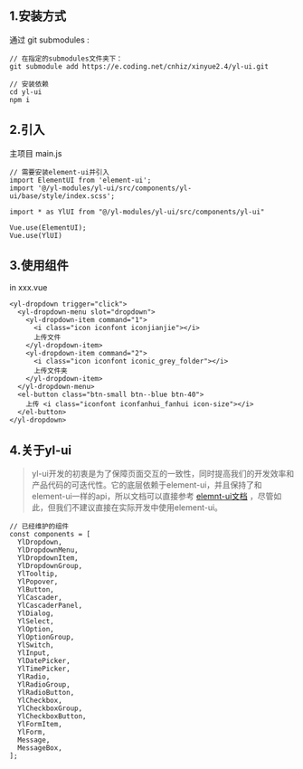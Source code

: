 
## 1.安装方式
通过 git submodules :
```
// 在指定的submodules文件夹下：
git submodule add https://e.coding.net/cnhiz/xinyue2.4/yl-ui.git

// 安装依赖
cd yl-ui
npm i
```

## 2.引入
主项目 main.js
```
// 需要安装element-ui并引入
import ElementUI from 'element-ui';
import '@/yl-modules/yl-ui/src/components/yl-ui/base/style/index.scss';

import * as YlUI from "@/yl-modules/yl-ui/src/components/yl-ui"

Vue.use(ElementUI);
Vue.use(YlUI)
```

## 3.使用组件

in xxx.vue
```
<yl-dropdown trigger="click">
  <yl-dropdown-menu slot="dropdown">
    <yl-dropdown-item command="1">
      <i class="icon iconfont iconjianjie"></i>
      上传文件
    </yl-dropdown-item>
    <yl-dropdown-item command="2">
      <i class="icon iconfont iconic_grey_folder"></i>
      上传文件夹
    </yl-dropdown-item>
  </yl-dropdown-menu>
  <el-button class="btn-small btn--blue btn-40">
    上传 <i class="iconfont iconfanhui_fanhui icon-size"></i>
  </el-button>
</yl-dropdown>
```

## 4.关于yl-ui
> yl-ui开发的初衷是为了保障页面交互的一致性，同时提高我们的开发效率和产品代码的可迭代性。它的底层依赖于element-ui，并且保持了和element-ui一样的api，所以文档可以直接参考 [elemnt-ui文档](https://element.eleme.cn/#/zh-CN/component/button) ，尽管如此，但我们不建议直接在实际开发中使用element-ui。

```
// 已经维护的组件
const components = [
  YlDropdown,
  YlDropdownMenu,
  YlDropdownItem,
  YlDropdownGroup,
  YlTooltip,
  YlPopover,
  YlButton,
  YlCascader,
  YlCascaderPanel,
  YlDialog,
  YlSelect,
  YlOption,
  YlOptionGroup,
  YlSwitch,
  YlInput,
  YlDatePicker,
  YlTimePicker,
  YlRadio,
  YlRadioGroup,
  YlRadioButton,
  YlCheckbox,
  YlCheckboxGroup,
  YlCheckboxButton,
  YlFormItem,
  YlForm,
  Message,
  MessageBox,
];
```